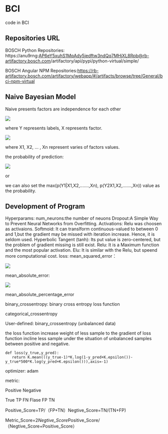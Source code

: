 # BCI
code in BCI
## Repositories URL 
BOSCH Python Repositories: https://anu9rng:AP6eY5xuhS1MqAdy5jedftw3ndQq7MHjXL8Rpb@rb-artifactory.bosch.com/artifactory/api/pypi/python-virtual/simple/  

BOSCH Angular NPM Repositories:https://rb-artifactory.bosch.com/artifactory/webapp/#/artifacts/browse/tree/General/bci-npm-virtual  
 
## Naive Bayesian Model
Naive presents factors are independence for each other

![](http://latex.codecogs.com/gif.latex?P(Y|X)=\frac{P(X|Y)*P(Y)}{P(X)})

where Y represents labels, X represents factor.

![](http://latex.codecogs.com/gif.latex?P(Y|X_1,X_2,...,X_n)=\frac{P(X_1,X_2,...,X_n|Y)*P(Y)}{P(X_1,X_2,...,X_n)}=\frac{P(X_1|Y)*P(X_2|Y)*...*P(X_n|Y)*P(Y)}{P(X_1)*P(X_2)*...*P(X_n)})

where X1, X2, ... , Xn represent varies of factors values.

the probability of prediction:

![](http://latex.codecogs.com/gif.latex?P(Y_1)=\frac{P(Y_1|X_1,X_2,...,X_n)}{P(Y_1|X_1,X_2,...,X_n)+P(Y_0|X_1,X_2,...,X_n)})

or

we can also set the max(p(Y1|X1,X2,.......,Xn), p(Y2X1,X2,.......,Xn)) value as the probability.
## Development of Program
Hyperparams:
num_neurons:the number of neuons
Dropout:A Simple Way to Prevent Neural Networks from Overfitting.
Activations: Relu was choosen as activaions.
Softmoid: It can transIform continuous-valued to between 0 and 1,but the gradient may be missed with  iteration increase. Hence, it  is seldom used.
Hyperbolic Tangent (tanh): Its put value is zero-centered, but the problem of gradient missing is still exist.
Relu: It is a Maximum function and the most popular activation.
Elu: It is similar with the Relu, but speend more computational cost.
loss:
 mean_squared_error：
 
![](http://latex.codecogs.com/gif.latex?Erro=\frac{\sum_{k=1}^N(y_{pred}-y_{true})^2}{N}) 

mean_absolute_error:

![](http://latex.codecogs.com/gif.latex?Erro=\frac{\sum_{k=1}^N\left|(y_{pred}-y_{true})\right|}{N})

 mean_absolute_percentage_error  

binary_crossentropy: binary cross entropy loss function  

categorical_crossentropy  

User-defined: binary_crossentropy (unbalanced data)  

the loss function increase weight of less sample to the gradient of loss function incline less sample under the situation of unbalanced samples between positive and negative.   

```
def loss(y_true,y_pred):
   return K.mean(((y_true-1)*K.log(1-y_pred+K.epsilon())-y_true*500*K.log(y_pred+K.epsilon())),axis=-1)
```
optimizer:
adam

metric:


Positive	Negative 

True	TP	FN
Flase	FP	TN

Positive_Score=TP/（FP+TN）Negtive_Score=TN/(TN+FP)

Metric_Score=2*Negtive_Score*Positive_Score/（Negtive_Score+Positive_Score）
